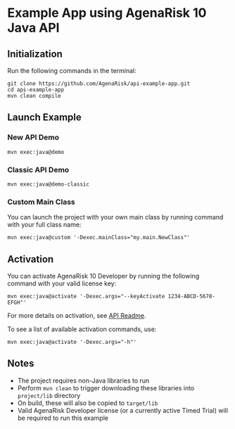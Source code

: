 # Example App using AgenaRisk 10 Java API

## Initialization
Run the following commands in the terminal:
~~~~
git clone https://github.com/AgenaRisk/api-example-app.git
cd api-example-app
mvn clean compile
~~~~

## Launch Example

### New API Demo
~~~~
mvn exec:java@demo
~~~~

### Classic API Demo
~~~~
mvn exec:java@demo-classic
~~~~

### Custom Main Class
You can launch the project with your own main class by running command with your full class name:
~~~~
mvn exec:java@custom '-Dexec.mainClass="my.main.NewClass"'
~~~~

## Activation
You can activate AgenaRisk 10 Developer by running the following command with your valid license key:
~~~~
mvn exec:java@activate '-Dexec.args="--keyActivate 1234-ABCD-5678-EFGH"'
~~~~
For more details on activation, see [API Readme](https://github.com/AgenaRisk/api/blob/master/README.md).

To see a list of available activation commands, use:
~~~~
mvn exec:java@activate '-Dexec.args="-h"'
~~~~

## Notes

* The project requires non-Java libraries to run
* Perform `mvn clean` to trigger downloading these libraries into `project/lib` directory
* On build, these will also be copied to `target/lib`
* Valid AgenaRisk Developer license (or a currently active Timed Trial) will be required to run this example